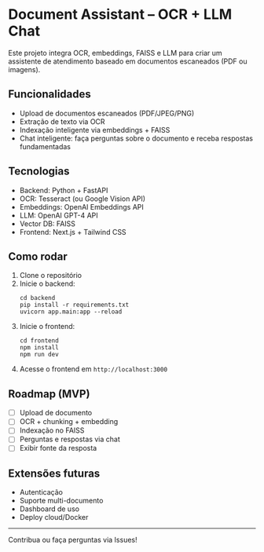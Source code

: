 # Document Assistant – OCR + LLM Chat

Este projeto integra OCR, embeddings, FAISS e LLM para criar um assistente de atendimento baseado em documentos escaneados (PDF ou imagens).

## Funcionalidades

- Upload de documentos escaneados (PDF/JPEG/PNG)
- Extração de texto via OCR
- Indexação inteligente via embeddings + FAISS
- Chat inteligente: faça perguntas sobre o documento e receba respostas fundamentadas

## Tecnologias

- Backend: Python + FastAPI
- OCR: Tesseract (ou Google Vision API)
- Embeddings: OpenAI Embeddings API
- LLM: OpenAI GPT-4 API
- Vector DB: FAISS
- Frontend: Next.js + Tailwind CSS

## Como rodar

1. Clone o repositório
2. Inicie o backend:
    ```
    cd backend
    pip install -r requirements.txt
    uvicorn app.main:app --reload
    ```
3. Inicie o frontend:
    ```
    cd frontend
    npm install
    npm run dev
    ```
4. Acesse o frontend em `http://localhost:3000`

## Roadmap (MVP)

- [ ] Upload de documento
- [ ] OCR + chunking + embedding
- [ ] Indexação no FAISS
- [ ] Perguntas e respostas via chat
- [ ] Exibir fonte da resposta

## Extensões futuras

- Autenticação
- Suporte multi-documento
- Dashboard de uso
- Deploy cloud/Docker

---

Contribua ou faça perguntas via Issues!
